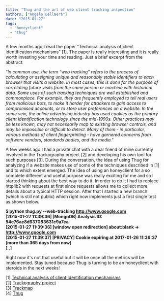 ```yaml
---
title: "Thug and the art of web client tracking inspection"
authors: ["Angelo Dellaera"]
date: "2015-01-27"
tags: 
  - "honeyclient"
  - "thug"
---
```


A few months ago I read the paper "Technical analysis of client identification mechanisms" \[1\]. The paper is really interesting and it is really worth investing your time and reading. Just a brief excerpt from the abstract:  
  
_"In common use, the term “web tracking” refers to the process of calculating or assigning unique and reasonably stable identifiers to each browser that visits a website. In most cases, this is done for the purpose of correlating future visits from the same person or machine with historical data. Some uses of such tracking techniques are well established and commonplace. For example, they are frequently employed to tell real users from malicious bots, to make it harder for attackers to gain access to compromised accounts, or to store user preferences on a website. In the same vein, the online advertising industry has used cookies as the primary client identification technology since the mid-1990s. Other practices may be less known, may not necessarily map to existing browser controls, and may be impossible or difficult to detect. Many of them - in particular, various methods of client fingerprinting - have garnered concerns from software vendors, standards bodies, and the media."_  
  
A few weeks ago I had a private chat with a dear friend of mine currently involved in the Trackography project \[2\] and developing his own tool for such purposes \[3\]. During the conversation, the idea of using Thug for analyzing if a website makes use of some of the techniques described in \[1\] and to which extent emerged. The idea of using an honeyclient for a so complete different and useful purpose was really exciting for me and so I started thinking about the best way to do it. In order to do it I had to replace httplib2 with requests at first since requests allows me to collect more details about a typical HTTP session. After that I started a new branch (which is still not public) which right now implements just a first single test as shown below.  
  
**$ python thug.py --web-tracking http://www.google.com  
\[2015-01-27 11:39:36\] \[MongoDB\] Analysis ID: 54c76ae8d637083631c9a7ea  
\[2015-01-27 11:39:36\] \[window open redirection\] about:blank -> http://www.google.com  
\[2015-01-27 11:39:37\] \[PRIVACY\] Cookie expiring at 2017-01-26 11:39:37 (more than 365 days from now)  
\[..\]**  
  
Right now it's not that useful but it will be once all the metrics will be implemented. Stay tuned because Thug is turning to be an honeyclient with steroids in the next weeks!  
  
\[1\] [Technical analysis of client identification mechanisms](http://www.chromium.org/Home/chromium-security/client-identification-mechanisms)  
\[2\] [Trackography project](https://myshadow.org/trackography)  
\[3\] [Trackmap](https://github.com/vecna/trackmap)  
\[4\] [Thug](https://github.com/buffer/thug)

